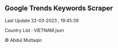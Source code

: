 

## Google Trends Keywords Scraper 
 
Last Update 22-03-2023 , 19:45:39

Country List :
VIETNAM.json



© Abdul Muttaqin 
